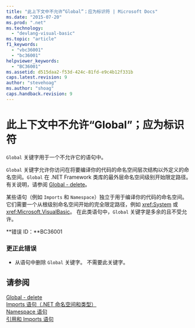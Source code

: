 ```yaml
---
title: "此上下文中不允许“Global”；应为标识符 | Microsoft Docs"
ms.date: "2015-07-20"
ms.prod: ".net"
ms.technology: 
  - "devlang-visual-basic"
ms.topic: "article"
f1_keywords: 
  - "vbc36001"
  - "bc36001"
helpviewer_keywords: 
  - "BC36001"
ms.assetid: d515daa2-f53d-424c-81fd-e9c4b12f331b
caps.latest.revision: 9
author: "stevehoag"
ms.author: "shoag"
caps.handback.revision: 9
---
```

# 此上下文中不允许“Global”；应为标识符
`Global` 关键字用于一个不允许它的语句中。  
  
 `Global` 关键字允许你访问在将要编译你的代码的命名空间层次结构以外定义的命名空间。`Global` 在 .NET Framework 类库的最外层命名空间级别开始限定路径。 有关说明，请参阅 [Global \- delete](http://msdn.microsoft.com/zh-cn/18c8ba14-40f6-4978-8096-6a5852324635)。  
  
 某些语句（例如 `Imports` 和 `Namespace`）独立于用于编译你的代码的命名空间。 它们需要一个从根级别命名空间开始的完全限定路径，例如 <xref:System> 或 <xref:Microsoft.VisualBasic>。 在此类语句中，`Global` 关键字是多余的且不受允许。  
  
 **错误 ID：**BC36001  
  
### 更正此错误  
  
-   从语句中删除 `Global` 关键字。 不需要此关键字。  
  
## 请参阅  
 [Global \- delete](http://msdn.microsoft.com/zh-cn/18c8ba14-40f6-4978-8096-6a5852324635)   
 [Imports 语句（.NET 命名空间和类型）](../../visual-basic/language-reference/statements/imports-statement-net-namespace-and-type.md)   
 [Namespace 语句](../../visual-basic/language-reference/statements/namespace-statement.md)   
 [引用和 Imports 语句](../../visual-basic/programming-guide/program-structure/references-and-the-imports-statement.md)